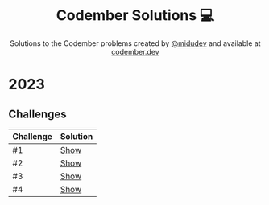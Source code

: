 <div align="center">

# Codember Solutions :computer:

Solutions to the Codember problems created by [@midudev](https://github.com/midudev/) and available at [codember.dev](https://codember.dev/)

</div>

# 2023

## Challenges

| Challenge | Solution                                                            |
|-----------|---------------------------------------------------------------------|
| #1        | [Show](src/main/java/dev/asjordi/solutions/ch01/Challenge01.java)   |
| #2        | [Show](src/main/java/dev/asjordi/solutions/ch02/MiniCompiler.java)  |
| #3        | [Show](src/main/java/dev/asjordi/solutions/ch03/SpyEncryption.java) |
| #4        | [Show](src/main/java/dev/asjordi/solutions/ch04/FileSystem.java)    |
